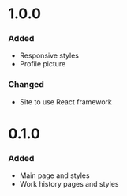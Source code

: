 # 1.0.0

### Added
- Responsive styles
- Profile picture

### Changed
- Site to use React framework

# 0.1.0

### Added
- Main page and styles
- Work history pages and styles